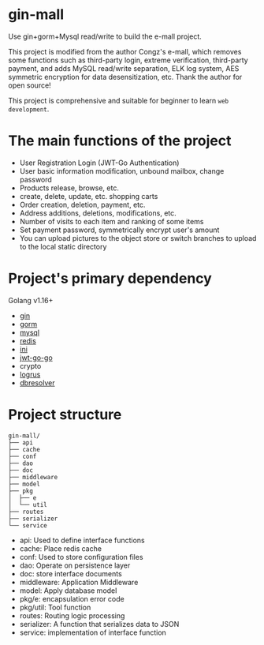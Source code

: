 # gin-mall

Use gin+gorm+Mysql read/write to build the e-mall project.

This project is modified from the author Congz's e-mall, which removes some functions such as third-party login, extreme verification, third-party payment, and adds MySQL read/write separation, ELK log system, AES symmetric encryption for data desensitization, etc. Thank the author for open source!

This project is comprehensive and suitable for beginner to learn ``web development``.

# The main functions of the project

- User Registration Login (JWT-Go Authentication)
- User basic information modification, unbound mailbox, change password
- Products release, browse, etc.
- create, delete, update, etc. shopping carts
- Order creation, deletion, payment, etc.
- Address additions, deletions, modifications, etc.
- Number of visits to each item and ranking of some items
- Set payment password, symmetrically encrypt user's amount
- You can upload pictures to the object store or switch branches to upload to the local static directory


# Project's primary dependency

Golang v1.16+
 -    [gin](github.com/gin-gonic/gin)
 -    [gorm](gorm.io/gorm)
 -    [mysql](github.com/go-sql-driver/mysql)
 -    [redis](github.com/go-redis/redis)
 -    [ini](gopkg.in/ini.v1)
 -    [jwt-go-go](github.com/golang-jwt/jwt/v4)
 -    crypto
 -    [logrus](github.com/sirupsen/logrus)
 -    [dbresolver](github.com/go-gorm-v1/dbresolver)

# Project structure

```
gin-mall/
├── api
├── cache
├── conf
├── dao
├── doc
├── middleware
├── model
├── pkg
│  ├── e
│  └── util
├── routes
├── serializer
└── service
```

- api: Used to define interface functions
- cache: Place redis cache
- conf: Used to store configuration files
- dao: Operate on persistence layer
- doc: store interface documents
- middleware: Application Middleware
- model: Apply database model
- pkg/e: encapsulation error code
- pkg/util: Tool function
- routes: Routing logic processing
- serializer: A function that serializes data to JSON
- service: implementation of interface function

